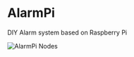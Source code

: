 # AlarmPi
DIY Alarm system based on Raspberry Pi

![AlarmPi Nodes](https://raw.githubusercontent.com/climberhunt/AlarmPi/master/7.png)
